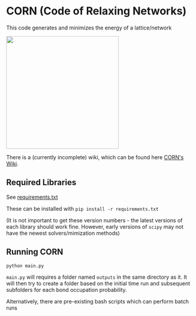 # CORN (Code of Relaxing Networks)

This code generates and minimizes the energy of a lattice/network

<img src="https://media.github.coecis.cornell.edu/user/9399/files/84d5f6f3-08db-4fad-ae37-a1d51e081906" width="300">

There is a (currently incomplete) wiki, which can be found here
[CORN's Wiki](https://github.coecis.cornell.edu/wyw6/CORN/wiki).

## Required Libraries
See [requirements.txt](https://github.coecis.cornell.edu/wyw6/CORN/blob/main/requirements.txt)

These can be installed with `pip install -r requirements.txt`

(It is not important to get these version numbers - the latest versions of 
each library should work fine. However, early versions of `scipy` may not have
the newest solvers/mimization methods)

## Running CORN

    python main.py

`main.py` will requires a folder named `outputs` in the same directory as it. 
It will then try to create a folder based on the initial time run and 
subsequent subfolders for each bond occupation probability.

Alternatively, there are pre-existing bash scripts which can perform batch runs


